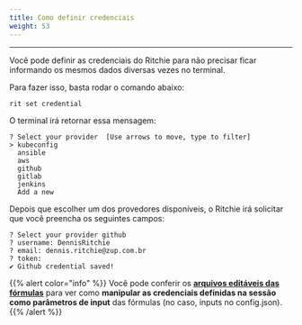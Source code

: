 ```yaml
---
title: Como definir credenciais
weight: 53
---
```


---

Você pode definir as credenciais do Ritchie para não precisar ficar informando os mesmos dados diversas vezes no terminal. 

Para fazer isso, basta rodar o comando abaixo:

```text
rit set credential
```

O terminal irá retornar essa mensagem:  

```text
? Select your provider  [Use arrows to move, type to filter]
> kubeconfig
  ansible
  aws
  github
  gitlab
  jenkins
  Add a new
```

Depois que escolher um dos provedores disponíveis, o Ritchie irá solicitar que você preencha os seguintes campos:

```text
? Select your provider github
? username: DennisRitchie
? email: dennis.ritchie@zup.com.br
? token: 
✔ Github credential saved!
```

{{% alert color="info" %}}
Você pode conferir os [**arquivos editáveis das fórmulas**](../formulas/como-implementar-uma-formula/#arquivos-editaveis) para ver como **manipular as credenciais definidas na sessão como parâmetros de input** das fórmulas \(no caso, inputs no config.json\).
{{% /alert %}}
